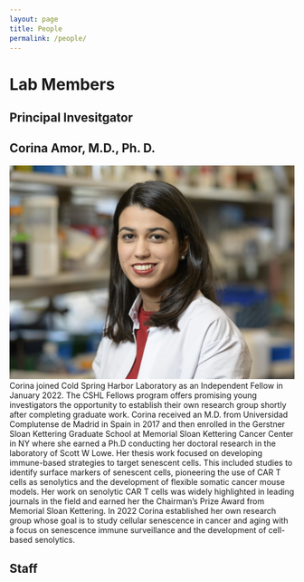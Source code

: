 ```yaml
---
layout: page
title: People
permalink: /people/
---
```

# Lab Members
## Principal Invesitgator
## Corina Amor, M.D., Ph. D.
![Corina](../img/Corina_headshot.jpeg)
Corina joined Cold Spring Harbor Laboratory as an Independent Fellow in January 2022. The CSHL Fellows program offers promising young investigators the opportunity to establish their own research group shortly after completing graduate work. Corina received an M.D. from Universidad Complutense de Madrid in Spain in 2017 and then enrolled in the Gerstner Sloan Kettering Graduate School at Memorial Sloan Kettering Cancer Center in NY where she earned a Ph.D conducting her doctoral research in the laboratory of Scott W Lowe. Her thesis work focused on developing immune-based strategies to target senescent cells. This included studies to identify surface markers of senescent cells, pioneering the use of CAR T cells as senolytics and the development of flexible somatic cancer mouse models. Her work on senolytic CAR T cells was widely highlighted in leading journals in the field and earned her the Chairman’s Prize Award from Memorial Sloan Kettering. In 2022 Corina established her own research group whose goal is to study cellular senescence in cancer and aging with a focus on senescence immune surveillance and the development of  cell-based senolytics.

## Staff